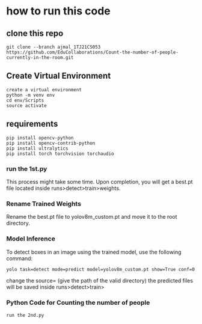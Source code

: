 # how to run this code

## clone this repo

    git clone --branch ajmal_1TJ21CS053 https://github.com/EduCollaborations/Count-the-number-of-people-currently-in-the-room.git

## Create Virtual Environment

    create a virtual environment
    python -m venv env
    cd env/Scripts
    source activate

## requirements

    pip install opencv-python
    pip install opencv-contrib-python
    pip install ultralytics
    pip install torch torchvision torchaudio

### run the 1st.py
This process might take some time. Upon completion, you will get a best.pt file located inside runs>detect>train>weights.

### Rename Trained Weights
Rename the best.pt file to yolov8m_custom.pt and move it to the root directory.

### Model Inference
To detect boxes in an image using the trained model, use the following command:

```bash
yolo task=detect mode=predict model=yolov8m_custom.pt show=True conf=0.5 source=1.jpg
```
change the source= (give the path of the valid directory)
the predicted files will be saved inside runs>detect>train>

### Python Code for Counting the number of people
    run the 2nd.py